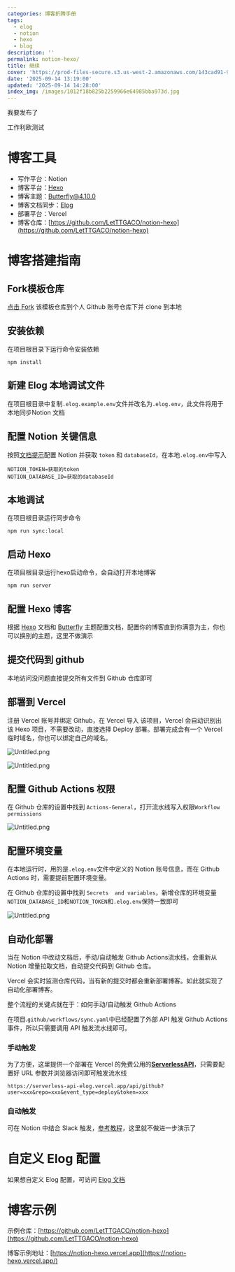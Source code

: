 ```yaml
---
categories: 博客折腾手册
tags:
  - elog
  - notion
  - hexo
  - blog
description: ''
permalink: notion-hexo/
title: 继续
cover: 'https://prod-files-secure.s3.us-west-2.amazonaws.com/143cad91-961b-48b0-82dc-78fbb6eb5abe/dc3ab2f7-66cb-4a5c-91bd-0c775b8e2aa5/%E5%B9%BD%E7%81%B5%E5%85%AC%E4%B8%BB.jpg?X-Amz-Algorithm=AWS4-HMAC-SHA256&X-Amz-Content-Sha256=UNSIGNED-PAYLOAD&X-Amz-Credential=ASIAZI2LB466Q6IQOUYV%2F20250914%2Fus-west-2%2Fs3%2Faws4_request&X-Amz-Date=20250914T063412Z&X-Amz-Expires=3600&X-Amz-Security-Token=IQoJb3JpZ2luX2VjEN7%2F%2F%2F%2F%2F%2F%2F%2F%2F%2FwEaCXVzLXdlc3QtMiJHMEUCIQCTL%2FmKAUhFes9J%2B2Eh7xAuAjpmy%2F0GshskRX7%2BAAIyNQIgJDOWEKEKMfjqYxAZ3QrhDM%2BqgM0%2FXWeGYcyBE1IgC4cq%2FwMIVxAAGgw2Mzc0MjMxODM4MDUiDHka3GAxa608qd04ESrcA3hE4cKWN4megBqrn6TT9UldRZO0Ml6mtNYn29TsXvg3tCTGOAy5C75YtbtUfh4hBnNXH3l74Gt3t1THAihTajUXGct%2FUjQcFJohD7TjzyCOa7Jm%2Fctg47zXMYjL2nH5FfqGJ68GA2xA2nX52TLsSbkSpPILb%2BFQ7rar4zIss78sVrj7Us54hUgVINI5DvPkMAdQBKt69Cx%2BZq8WEEeuI7nTHWXBLyNbrGOmzl0cfDt012J2D4ufRDzlVmYqNZZ0kwvUf%2B48wUlVaWXLwLxVKFKlRqpLBepE6lJQpk9KYBelLw9XpUAQ7nPiQhn4GdDHjS20sTPyacbLjpLoqiAhQVwcltT9vTXTHT%2BqroSgD3T%2BfawMXeL4Q0HxfCPouVhwIGzBhNM%2BwPGHDXZ60zbl2hOeZwnuBPUPUDkpe12UkKV2xFmMncmt35kokCQVyLbsDXk1aLEhnrCineEwx7zv6Gbg5LVhzC9nuSC74MRDlbywmHM1THE33tux891h2b4V4Qwi%2F3o%2FJdowVgBNI0nwrTy%2Fkk4bGL3WXxYjTs%2BAdgrTLFfJ%2BU2o%2FJVITpZ%2Fu9NX9xpGDWFp1t%2F%2F7OZWcrgagp0MDARPy4AadFZhfOto5txi%2Bnw4xh7SFYjBLFbSMOOxmcYGOqUBJNaS3eRC62kzEJjnqKuOvH2xx9F6TexciGbH6Pfj3r5g3P4ABS97DlbcLB6xbTlbafG10QSmPO665W4PH%2F0lbbIw4CFWOu6G%2B0CcwqNabeinEwMX2EwZnPJeMqFRf4%2Fap0FZO5Ah1de13bBDp213%2FVRYLcxJSo1XqloTPeaoseXAdvK0UAhh9frhDLydd3xDGa6bVOdCtXV0xwVA3J0kxSPzxsV0&X-Amz-Signature=bde352bd8cdd3fbeea3295216662835ff590a65294e157e6799bf90afadd6310&X-Amz-SignedHeaders=host&x-amz-checksum-mode=ENABLED&x-id=GetObject'
date: '2025-09-14 13:19:00'
updated: '2025-09-14 14:28:00'
index_img: /images/1012f18b825b2259966e64985bba973d.jpg
---
```


我要发布了


工作利欧测试


# 博客工具

- 写作平台：Notion
- 博客平台：[Hexo](https://hexo.io/)
- 博客主题：[Butterfly@4.10.0](https://github.com/jerryc127/hexo-theme-butterfly)
- 博客文档同步：[Elog](https://github.com/LetTTGACO/elog)
- 部署平台：Vercel
- 博客仓库：[https://github.com/LetTTGACO/notion-hexo](https://github.com/LetTTGACO/notion-hexo)

# 博客搭建指南


## Fork模板仓库


[点击 Fork](https://github.com/elog-x/notion-hexo/fork) 该模板仓库到个人 Github 账号仓库下并 clone 到本地


## 安装依赖


在项目根目录下运行命令安装依赖


```shell
npm install
```


## 新建 Elog 本地调试文件


在项目根目录中复制`.elog.example.env`文件并改名为`.elog.env`，此文件将用于本地同步Notion 文档


## 配置 Notion 关键信息


按照[文档提示](https://elog.1874.cool/notion/gvnxobqogetukays#notion)配置 Notion 并获取 `token` 和 `databaseId`，在本地`.elog.env`中写入


```plain text
NOTION_TOKEN=获取的token
NOTION_DATABASE_ID=获取的databaseId
```


## 本地调试


在项目根目录运行同步命令


```shell
npm run sync:local
```


## 启动 Hexo


在项目根目录运行hexo启动命令，会自动打开本地博客


```shell
npm run server
```


## 配置 Hexo 博客


根据 [Hexo](https://hexo.io/) 文档和 [Butterfly](https://github.com/jerryc127/hexo-theme-butterfly) 主题配置文档，配置你的博客直到你满意为主，你也可以换别的主题，这里不做演示


## 提交代码到 github


本地访问没问题直接提交所有文件到 Github 仓库即可


## 部署到 Vercel


注册 Vercel 账号并绑定 Github，在 Vercel 导入 该项目，Vercel 会自动识别出该 Hexo 项目，不需要改动，直接选择 Deploy 部署。部署完成会有一个 Vercel 临时域名，你也可以绑定自己的域名。


![Untitled.png](/images/dfc25e6748972e167c29fa32e8ddee12.png)


![Untitled.png](/images/48eaba26bc1b9ce5d86e43ee453281dc.png)


## 配置 Github Actions 权限


在 Github 仓库的设置中找到 `Actions-General`，打开流水线写入权限`Workflow permissions`


![Untitled.png](/images/acb4690046201ea61666691cfdaec570.png)


## 配置环境变量


在本地运行时，用的是`.elog.env`文件中定义的 Notion 账号信息，而在 Github Actions 时，需要提前配置环境变量。


在 Github 仓库的设置中找到 `Secrets  and variables`，新增仓库的环境变量`NOTION_DATABASE_ID`和`NOTION_TOKEN`和`.elog.env`保持一致即可


![Untitled.png](/images/ed7cbd2f6bd6d65c59c20d865236386d.png)


## 自动化部署


当在 Notion 中改动文档后，手动/自动触发 Github Actions流水线，会重新从 Notion 增量拉取文档，自动提交代码到 Github 仓库。


Vercel 会实时监测仓库代码，当有新的提交时都会重新部署博客。如此就实现了自动化部署博客。


整个流程的关键点就在于：如何手动/自动触发 Github Actions


在项目.`github/workflows/sync.yaml`中已经配置了外部 API 触发 Github Actions 事件，所以只需要调用 API 触发流水线即可。


### 手动触发


为了方便，这里提供一个部署在 Vercel 的免费公用的[**ServerlessAPI**](https://github.com/elog-x/serverless-api)，只需要配置好 URL 参数并浏览器访问即可触发流水线


```shell
https://serverless-api-elog.vercel.app/api/github?user=xxx&repo=xxx&event_type=deploy&token=xxx
```


### 自动触发


可在 Notion 中结合 Slack 触发，[参考教程](https://elog.1874.cool/notion/vy55q9xwlqlsfrvk)，这里就不做进一步演示了


# 自定义 Elog 配置


如果想自定义 Elog 配置，可访问 [Elog 文档](https://elog.1874.cool/)


# 博客示例


示例仓库：[https://github.com/LetTTGACO/notion-hexo](https://github.com/LetTTGACO/notion-hexo)


博客示例地址：[https://notion-hexo.vercel.app](https://notion-hexo.vercel.app/)

